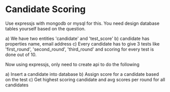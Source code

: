 # Candidate Scoring

Use expressjs with mongodb or mysql for this. You need design database tables
yourself based on the question.

a) We have two entities 'candidate' and 'test_score'
b) candidate has properties name, email address
c) Every candidate has to give 3 tests like 'first_round', 'second_round',
'third_round' and scoring for every test is done out of 10.

Now using expressjs, only need to create api to do the following

a) Insert a candidate into database
b) Assign score for a candidate based on the test
c) Get highest scoring candidate and avg scores per round for all candidates
